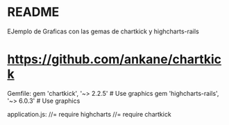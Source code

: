 # README

EJemplo de Graficas con las gemas de chartkick y highcharts-rails


# https://github.com/ankane/chartkick

Gemfile:
gem 'chartkick',                        '~> 2.2.5'      # Use graphics
gem 'highcharts-rails',                 '~> 6.0.3'      # Use graphics

application.js:
//= require highcharts
//= require chartkick